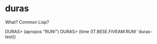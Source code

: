 # duras

What? Common Lisp?


DURAS> (apropos "RUN!")
DURAS> (time (IT.BESE.FIVEAM:RUN! 'duras-test))
